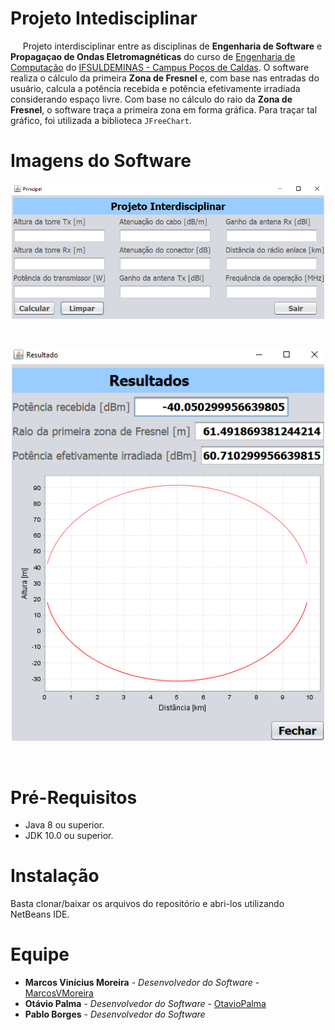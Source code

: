 # Projeto Intedisciplinar

&nbsp;&nbsp;&nbsp;&nbsp;&nbsp;Projeto interdisciplinar entre as disciplinas de **Engenharia de Software** e **Propagaçao de Ondas Eletromagnéticas** do curso de [Engenharia de Computação](https://pcs.ifsuldeminas.edu.br/index.php?option=com_content&view=article&id=639&Itemid=267) do [IFSULDEMINAS - Campus Poços de Caldas](https://pcs.ifsuldeminas.edu.br/). O software realiza o cálculo da primeira **Zona de Fresnel** e, com base nas entradas do usuário, calcula a potência recebida e potência efetivamente irradiada considerando espaço livre. Com base no cálculo do raio da **Zona de Fresnel**, o software traça a primeira zona em forma gráfica. Para traçar tal gráfico, foi utilizada a biblioteca `JFreeChart`.

# Imagens do Software

<p align = "center">
  <img src="https://raw.githubusercontent.com/MarcosVMoreira/Projeto-de-Propagacao-de-Ondas-Eletromagneticas/master/Imagens%20do%20sistema/Principal.png" alt="Principal" width="500"/>
</p>      <br>
<p align = "center">
  <img src="https://raw.githubusercontent.com/MarcosVMoreira/Projeto-de-Propagacao-de-Ondas-Eletromagneticas/master/Imagens%20do%20sistema/Resultado.png" alt="Resultados" width="500"/>
</p>     <br> 

# Pré-Requisitos

- Java 8 ou superior.
- JDK 10.0 ou superior.

# Instalação

Basta clonar/baixar os arquivos do repositório e abri-los utilizando NetBeans IDE.

# Equipe

* **Marcos Vinícius Moreira** - *Desenvolvedor do Software* - [MarcosVMoreira](https://github.com/MarcosVMoreira)
* **Otávio Palma** - *Desenvolvedor do Software* - [OtavioPalma](https://github.com/OtavioPalma)
* **Pablo Borges** - *Desenvolvedor do Software*

